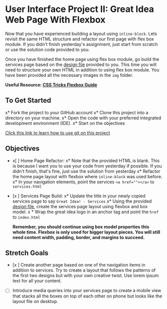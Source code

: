 # User Interface Project II: Great Idea Web Page With Flexbox

Now that you have experienced building a layout using `inline-block`.  Lets revisit the same HTML structure and refactor our first page with flex box module.  If you didn't finish yesterday's assignment, just start from scratch or use the solution code provided to you.

Once you have finished the home page using flex box module, go build the services page based on the [design file](design-files/services-desktop-design.png) provided to you.  This time you will need to structure your own HTML in addition to using flex box module.  You have been provided all the necessary images in the `img` folder.

**Useful Resource: [CSS Tricks Flexbox Guide](https://css-tricks.com/snippets/css/a-guide-to-flexbox/)**

## To Get Started

x* Fork the project to your GitHub account
x* Clone this project into a directory on your machine.
x* Open the code with your preferred integrated development environment (IDE).
x* Start on the objectives

[Click this link to learn how to use git on this project](https://youtu.be/8UQYTQzzNYM)  

## Objectives

* x[ ] Home Page Refactor:
  x* Note that the provided HTML is blank.  This is because I want you to use your code from yesterday if possible.  If you didn't finish, that's fine, just use the solution from yesterday
  x* Refactor the home page layout with flexbox where `inline-block` was used before.
  x* In your navigation elements, point the services `<a href=""></a>` to `services.html`

* [x ] Services Page Build:
  x* Update the title in your newly copied services page to say `Great Idea! - Services`
  x* Using the provided [design file](design-files/services-desktop-design.png), create the services page layout using flexbox and box model.
 x * Wrap the great idea logo in an anchor tag and point the `href` to `index.html`
  
  **Remember, you should continue using box model properties this whole time.  Flexbox is only used for bigger layout pieces.  You will still need content width, padding, border, and margins to succeed.**

## Stretch Goals

* [x ] Create another page based on one of the navigation items in addition to services.  Try to create a layout that follows the patterns of the first two designs but with your own creative twist.  Use lorem ipsum text for all your content.
* [ ] Introduce media queries into your services page to create a mobile view that stacks all the boxes on top of each other on phone but looks like the layout file on desktop.